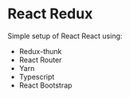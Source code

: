 # React Redux

Simple setup of React React using:

- Redux-thunk
- React Router
- Yarn
- Typescript
- React Bootstrap
